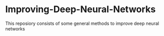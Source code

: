 # Improving-Deep-Neural-Networks
This reposiory consists of some general methods to improve deep neural networks
